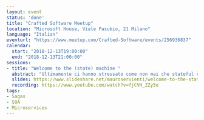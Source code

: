 ```yaml
---
layout: event
status: 'done'
title: "Crafted Software Meetup"
location: "Microsoft House, Viale Pasubio, 21 Milano"
language: "Italian"
eventurl: "https://www.meetup.com/Crafted-Software/events/256936837"
calendar:
  start: "2018-12-13T19:00:00"
  end: "2018-12-13T21:00:00"
sessions:
- title: "Welcome to the (state) machine "
  abstract: "Ultimamente ci hanno stressato come non mai che stateful è il male. Tutto deve essere stateless. Nonostante questo i sistemi software complessi, essendo basati su processi collaborativi, sono per natura stateful. Pane quotidiano per le Saghe. Le Saghe consentono di modellare sistemi complessi senza la necessità di transazioni distribuite e coordinamento esterno. Vedremo cosa sono le Saghe, come possono essere usate per modellare domini complessi, e che ruolo giocano quando progettiamo sistemi basati sui concetti di “design for failures” e “eventual consistency”."
  slides: https://www.slideshare.net/mauroservienti/welcome-to-the-state-machine-crafted-software
  recording: https://www.youtube.com/watch?v=fjCVH_ZZy5o
tags:
- Sagas
- SOA
- Microservices
---
```

